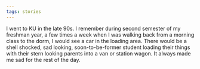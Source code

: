 ```yaml
---
tags: stories
---
```


I went to KU in the late 90s. I remember during second semester of my freshman year, a few times a week when I was walking back from a morning class to the dorm, I would see a car in the loading area. There would be a shell shocked, sad looking, soon-to-be-former student loading their things with their stern looking parents into a van or station wagon. It always made me sad for the rest of the day.